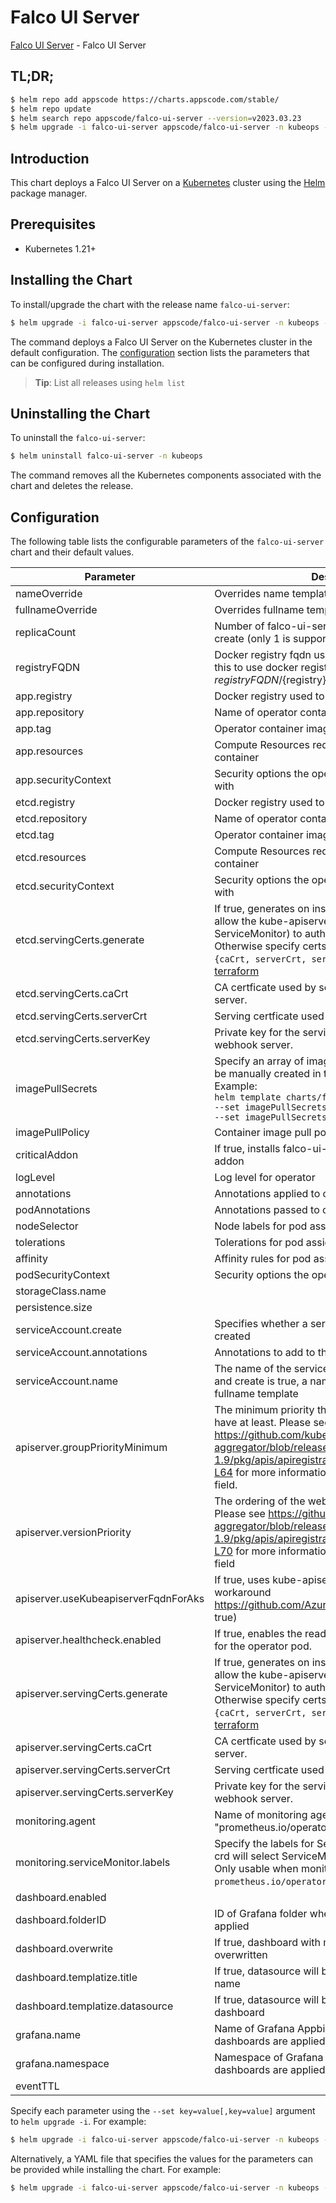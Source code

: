 # Falco UI Server

[Falco UI Server](https://github.com/kubeops/falco-ui-server) - Falco UI Server

## TL;DR;

```bash
$ helm repo add appscode https://charts.appscode.com/stable/
$ helm repo update
$ helm search repo appscode/falco-ui-server --version=v2023.03.23
$ helm upgrade -i falco-ui-server appscode/falco-ui-server -n kubeops --create-namespace --version=v2023.03.23
```

## Introduction

This chart deploys a Falco UI Server on a [Kubernetes](http://kubernetes.io) cluster using the [Helm](https://helm.sh) package manager.

## Prerequisites

- Kubernetes 1.21+

## Installing the Chart

To install/upgrade the chart with the release name `falco-ui-server`:

```bash
$ helm upgrade -i falco-ui-server appscode/falco-ui-server -n kubeops --create-namespace --version=v2023.03.23
```

The command deploys a Falco UI Server on the Kubernetes cluster in the default configuration. The [configuration](#configuration) section lists the parameters that can be configured during installation.

> **Tip**: List all releases using `helm list`

## Uninstalling the Chart

To uninstall the `falco-ui-server`:

```bash
$ helm uninstall falco-ui-server -n kubeops
```

The command removes all the Kubernetes components associated with the chart and deletes the release.

## Configuration

The following table lists the configurable parameters of the `falco-ui-server` chart and their default values.

|              Parameter               |                                                                                                                                                                          Description                                                                                                                                                                          |                  Default                  |
|--------------------------------------|---------------------------------------------------------------------------------------------------------------------------------------------------------------------------------------------------------------------------------------------------------------------------------------------------------------------------------------------------------------|-------------------------------------------|
| nameOverride                         | Overrides name template                                                                                                                                                                                                                                                                                                                                       | <code>""</code>                           |
| fullnameOverride                     | Overrides fullname template                                                                                                                                                                                                                                                                                                                                   | <code>""</code>                           |
| replicaCount                         | Number of falco-ui-server operator replicas to create (only 1 is supported)                                                                                                                                                                                                                                                                                   | <code>1</code>                            |
| registryFQDN                         | Docker registry fqdn used to pull docker images Set this to use docker registry hosted at ${registryFQDN}/${registry}/${image}                                                                                                                                                                                                                                | <code>ghcr.io</code>                      |
| app.registry                         | Docker registry used to pull operator image                                                                                                                                                                                                                                                                                                                   | <code>appscode</code>                     |
| app.repository                       | Name of operator container image                                                                                                                                                                                                                                                                                                                              | <code>falco-ui-server</code>              |
| app.tag                              | Operator container image tag                                                                                                                                                                                                                                                                                                                                  | <code>""</code>                           |
| app.resources                        | Compute Resources required by the operator container                                                                                                                                                                                                                                                                                                          | <code>{}</code>                           |
| app.securityContext                  | Security options the operator container should run with                                                                                                                                                                                                                                                                                                       | <code>{}</code>                           |
| etcd.registry                        | Docker registry used to pull operator image                                                                                                                                                                                                                                                                                                                   | <code>registry.k8s.io</code>              |
| etcd.repository                      | Name of operator container image                                                                                                                                                                                                                                                                                                                              | <code>etcd</code>                         |
| etcd.tag                             | Operator container image tag                                                                                                                                                                                                                                                                                                                                  | <code>3.5.6-0</code>                      |
| etcd.resources                       | Compute Resources required by the operator container                                                                                                                                                                                                                                                                                                          | <code>{}</code>                           |
| etcd.securityContext                 | Security options the operator container should run with                                                                                                                                                                                                                                                                                                       | <code>{}</code>                           |
| etcd.servingCerts.generate           | If true, generates on install/upgrade the certs that allow the kube-apiserver (and potentially ServiceMonitor) to authenticate operators pods. Otherwise specify certs in `apiserver.servingCerts.{caCrt, serverCrt, serverKey}`. See also: [example terraform](https://github.com/kubeops/installer/blob/master/charts/identity-server/example-terraform.tf) | <code>true</code>                         |
| etcd.servingCerts.caCrt              | CA certficate used by serving certificate of webhook server.                                                                                                                                                                                                                                                                                                  | <code>""</code>                           |
| etcd.servingCerts.serverCrt          | Serving certficate used by webhook server.                                                                                                                                                                                                                                                                                                                    | <code>""</code>                           |
| etcd.servingCerts.serverKey          | Private key for the serving certificate used by webhook server.                                                                                                                                                                                                                                                                                               | <code>""</code>                           |
| imagePullSecrets                     | Specify an array of imagePullSecrets. Secrets must be manually created in the namespace. <br> Example: <br> `helm template charts/falco-ui-server \` <br> `--set imagePullSecrets[0].name=sec0 \` <br> `--set imagePullSecrets[1].name=sec1`                                                                                                                  | <code>[]</code>                           |
| imagePullPolicy                      | Container image pull policy                                                                                                                                                                                                                                                                                                                                   | <code>IfNotPresent</code>                 |
| criticalAddon                        | If true, installs falco-ui-server operator as critical addon                                                                                                                                                                                                                                                                                                  | <code>false</code>                        |
| logLevel                             | Log level for operator                                                                                                                                                                                                                                                                                                                                        | <code>3</code>                            |
| annotations                          | Annotations applied to operator deployment                                                                                                                                                                                                                                                                                                                    | <code>{}</code>                           |
| podAnnotations                       | Annotations passed to operator pod(s).                                                                                                                                                                                                                                                                                                                        | <code>{}</code>                           |
| nodeSelector                         | Node labels for pod assignment                                                                                                                                                                                                                                                                                                                                | <code>{"kubernetes.io/os":"linux"}</code> |
| tolerations                          | Tolerations for pod assignment                                                                                                                                                                                                                                                                                                                                | <code>[]</code>                           |
| affinity                             | Affinity rules for pod assignment                                                                                                                                                                                                                                                                                                                             | <code>{}</code>                           |
| podSecurityContext                   | Security options the operator pod should run with.                                                                                                                                                                                                                                                                                                            | <code>{"fsGroup":65535}</code>            |
| storageClass.name                    |                                                                                                                                                                                                                                                                                                                                                               | <code>""</code>                           |
| persistence.size                     |                                                                                                                                                                                                                                                                                                                                                               | <code>10Gi</code>                         |
| serviceAccount.create                | Specifies whether a service account should be created                                                                                                                                                                                                                                                                                                         | <code>true</code>                         |
| serviceAccount.annotations           | Annotations to add to the service account                                                                                                                                                                                                                                                                                                                     | <code>{}</code>                           |
| serviceAccount.name                  | The name of the service account to use. If not set and create is true, a name is generated using the fullname template                                                                                                                                                                                                                                        | <code></code>                             |
| apiserver.groupPriorityMinimum       | The minimum priority the webhook api group should have at least. Please see https://github.com/kubernetes/kube-aggregator/blob/release-1.9/pkg/apis/apiregistration/v1beta1/types.go#L58-L64 for more information on proper values of this field.                                                                                                             | <code>10000</code>                        |
| apiserver.versionPriority            | The ordering of the webhook api inside of the group. Please see https://github.com/kubernetes/kube-aggregator/blob/release-1.9/pkg/apis/apiregistration/v1beta1/types.go#L66-L70 for more information on proper values of this field                                                                                                                          | <code>15</code>                           |
| apiserver.useKubeapiserverFqdnForAks | If true, uses kube-apiserver FQDN for AKS cluster to workaround https://github.com/Azure/AKS/issues/522 (default true)                                                                                                                                                                                                                                        | <code>true</code>                         |
| apiserver.healthcheck.enabled        | If true, enables the readiness and liveliness probes for the operator pod.                                                                                                                                                                                                                                                                                    | <code>false</code>                        |
| apiserver.servingCerts.generate      | If true, generates on install/upgrade the certs that allow the kube-apiserver (and potentially ServiceMonitor) to authenticate operators pods. Otherwise specify certs in `apiserver.servingCerts.{caCrt, serverCrt, serverKey}`. See also: [example terraform](https://github.com/kubeops/installer/blob/master/charts/identity-server/example-terraform.tf) | <code>true</code>                         |
| apiserver.servingCerts.caCrt         | CA certficate used by serving certificate of webhook server.                                                                                                                                                                                                                                                                                                  | <code>""</code>                           |
| apiserver.servingCerts.serverCrt     | Serving certficate used by webhook server.                                                                                                                                                                                                                                                                                                                    | <code>""</code>                           |
| apiserver.servingCerts.serverKey     | Private key for the serving certificate used by webhook server.                                                                                                                                                                                                                                                                                               | <code>""</code>                           |
| monitoring.agent                     | Name of monitoring agent (one of "prometheus.io", "prometheus.io/operator", "prometheus.io/builtin")                                                                                                                                                                                                                                                          | <code>prometheus.io/operator</code>       |
| monitoring.serviceMonitor.labels     | Specify the labels for ServiceMonitor. Prometheus crd will select ServiceMonitor using these labels. Only usable when monitoring agent is `prometheus.io/operator`.                                                                                                                                                                                           | <code>{}</code>                           |
| dashboard.enabled                    |                                                                                                                                                                                                                                                                                                                                                               | <code>true</code>                         |
| dashboard.folderID                   | ID of Grafana folder where these dashboards will be applied                                                                                                                                                                                                                                                                                                   | <code>0</code>                            |
| dashboard.overwrite                  | If true, dashboard with matching uid will be overwritten                                                                                                                                                                                                                                                                                                      | <code>true</code>                         |
| dashboard.templatize.title           | If true, datasource will be prefixed to dashboard name                                                                                                                                                                                                                                                                                                        | <code>false</code>                        |
| dashboard.templatize.datasource      | If true, datasource will be hardcoded in the dashboard                                                                                                                                                                                                                                                                                                        | <code>true</code>                         |
| grafana.name                         | Name of Grafana Appbinding where these dashboards are applied                                                                                                                                                                                                                                                                                                 | <code>""</code>                           |
| grafana.namespace                    | Namespace of Grafana Appbinding where these dashboards are applied                                                                                                                                                                                                                                                                                            | <code>""</code>                           |
| eventTTL                             |                                                                                                                                                                                                                                                                                                                                                               | <code>168h0m0s</code>                     |


Specify each parameter using the `--set key=value[,key=value]` argument to `helm upgrade -i`. For example:

```bash
$ helm upgrade -i falco-ui-server appscode/falco-ui-server -n kubeops --create-namespace --version=v2023.03.23 --set replicaCount=1
```

Alternatively, a YAML file that specifies the values for the parameters can be provided while
installing the chart. For example:

```bash
$ helm upgrade -i falco-ui-server appscode/falco-ui-server -n kubeops --create-namespace --version=v2023.03.23 --values values.yaml
```
